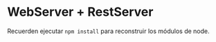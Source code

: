 # WebServer + RestServer

Recuerden ejecutar ```npm install``` para reconstruir los módulos de node.


